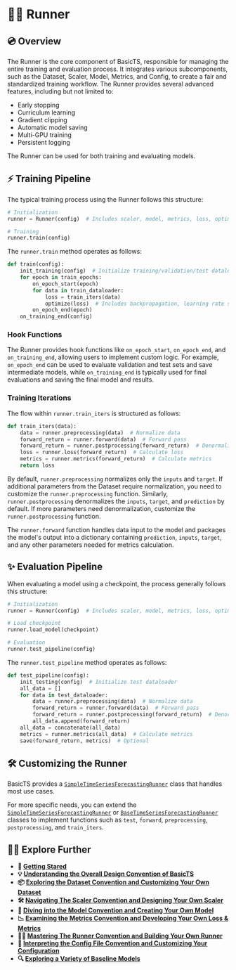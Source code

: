 # 🏃‍♂️ Runner

## 💿 Overview

The Runner is the core component of BasicTS, responsible for managing the entire training and evaluation process. It integrates various subcomponents, such as the Dataset, Scaler, Model, Metrics, and Config, to create a fair and standardized training workflow. The Runner provides several advanced features, including but not limited to:

- Early stopping
- Curriculum learning
- Gradient clipping
- Automatic model saving
- Multi-GPU training
- Persistent logging

The Runner can be used for both training and evaluating models.

## ⚡️ Training Pipeline

The typical training process using the Runner follows this structure:

```python
# Initialization
runner = Runner(config)  # Includes scaler, model, metrics, loss, optimizer, etc.

# Training
runner.train(config)
```

The `runner.train` method operates as follows:

```python
def train(config):
    init_training(config)  # Initialize training/validation/test dataloaders
    for epoch in train_epochs:
        on_epoch_start(epoch)
        for data in train_dataloader:
            loss = train_iters(data)
            optimize(loss)  # Includes backpropagation, learning rate scheduling, gradient clipping, etc.
        on_epoch_end(epoch)
    on_training_end(config)
```

### Hook Functions

The Runner provides hook functions like `on_epoch_start`, `on_epoch_end`, and `on_training_end`, allowing users to implement custom logic. For example, `on_epoch_end` can be used to evaluate validation and test sets and save intermediate models, while `on_training_end` is typically used for final evaluations and saving the final model and results.

### Training Iterations

The flow within `runner.train_iters` is structured as follows:

```python
def train_iters(data):
    data = runner.preprocessing(data)  # Normalize data
    forward_return = runner.forward(data)  # Forward pass
    forward_return = runner.postprocessing(forward_return)  # Denormalize results
    loss = runner.loss(forward_return)  # Calculate loss
    metrics = runner.metrics(forward_return)  # Calculate metrics
    return loss
```

By default, `runner.preprocessing` normalizes only the `inputs` and `target`. If additional parameters from the Dataset require normalization, you need to customize the `runner.preprocessing` function. Similarly, `runner.postprocessing` denormalizes the `inputs`, `target`, and `prediction` by default. If more parameters need denormalization, customize the `runner.postprocessing` function.

The `runner.forward` function handles data input to the model and packages the model's output into a dictionary containing `prediction`, `inputs`, `target`, and any other parameters needed for metrics calculation.

## ✨ Evaluation Pipeline

When evaluating a model using a checkpoint, the process generally follows this structure:

```python
# Initialization
runner = Runner(config)  # Includes scaler, model, metrics, loss, optimizer, etc.

# Load checkpoint
runner.load_model(checkpoint)

# Evaluation
runner.test_pipeline(config)
```

The `runner.test_pipeline` method operates as follows:

```python
def test_pipeline(config):
    init_testing(config)  # Initialize test dataloader
    all_data = []
    for data in test_dataloader:
        data = runner.preprocessing(data)  # Normalize data
        forward_return = runner.forward(data)  # Forward pass
        forward_return = runner.postprocessing(forward_return)  # Denormalize results
        all_data.append(forward_return)
    all_data = concatenate(all_data)
    metrics = runner.metrics(all_data)  # Calculate metrics
    save(forward_return, metrics)  # Optional
```

## 🛠️ Customizing the Runner

BasicTS provides a [`SimpleTimeSeriesForecastingRunner`](../basicts/runners/runner_zoo/simple_tsf_runner.py) class that handles most use cases. 

For more specific needs, you can extend the [`SimpleTimeSeriesForecastingRunner`](../basicts/runners/runner_zoo/simple_tsf_runner.py) or [`BaseTimeSeriesForecastingRunner`](../basicts/runners/base_tsf_runner.py) classes to implement functions such as `test`, `forward`, `preprocessing`, `postprocessing`, and `train_iters`.

## 🧑‍💻 Explore Further

- **🎉 [Getting Stared](./getting_started.md)**
- **💡 [Understanding the Overall Design Convention of BasicTS](./overall_design.md)**
- **📦 [Exploring the Dataset Convention and Customizing Your Own Dataset](./dataset_design.md)**
- **🛠️ [Navigating The Scaler Convention and Designing Your Own Scaler](./scaler_design.md)**
- **🧠 [Diving into the Model Convention and Creating Your Own Model](./model_design.md)**
- **📉 [Examining the Metrics Convention and Developing Your Own Loss & Metrics](./metrics_design.md)**
- **🏃‍♂️ [Mastering The Runner Convention and Building Your Own Runner](./runner_design.md)**
- **📜 [Interpreting the Config File Convention and Customizing Your Configuration](./config_design.md)**
- **🔍 [Exploring a Variety of Baseline Models](../baselines/)**
